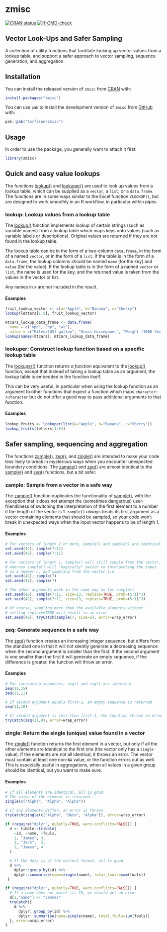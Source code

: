 zmisc
================

<!-- README.md is generated from README.Rmd -->
<!-- badges: start -->

[![CRAN
status](https://www.r-pkg.org/badges/version/zmisc)](https://CRAN.R-project.org/package=zmisc)
[![R-CMD-check](https://github.com/torfason/zmisc/workflows/R-CMD-check/badge.svg)](https://github.com/torfason/zmisc/actions)
<!-- badges: end -->

## Vector Look-Ups and Safer Sampling

A collection of utility functions that facilitate looking up vector
values from a lookup table, and support a safer approach to vector
sampling, sequence generation, and aggregation.

## Installation

You can install the released version of `zmisc` from
[CRAN](https://cran.r-project.org/package=zmisc) with:

``` r
install.packages("zmisc")
```

You can use `pak` to install the development version of `zmisc` from
[GitHub](https://github.com/torfason/zmisc) with:

``` r
pak::pak("torfason/zmisc")
```

## Usage

In order to use the package, you generally want to attach it first:

``` r
library(zmisc)
```

## Quick and easy value lookups

The functions
[lookup()](https://torfason.github.io/zmisc/reference/lookup.html) and
[lookuper()](https://torfason.github.io/zmisc/reference/lookuper.html)
are used to look up values from a lookup table, which can be supplied as
a `vector`, a `list`, or a `data.frame`. The functions are in some ways
similar to the Excel function `VLOOKUP()`, but are designed to work
smoothly in an R workflow, in particular within pipes.

### lookup: Lookup values from a lookup table

The [lookup()](https://torfason.github.io/zmisc/reference/lookup.html)
function implements lookup of certain strings (such as variable names)
from a lookup table which maps keys onto values (such as variable labels
or descriptions). Original values are returned if they are not found in
the lookup table.

The lookup table can be in the form of a two-column `data.frame`, in the
form of a named `vector`, or in the form of a `list`. If the table is in
the form of a `data.frame`, the lookup columns should be named `name`
(for the key) and `value` (for the value). If the lookup table is in the
form of a named `vector` or `list`, the name is used for the key, and
the returned value is taken from the values in the vector or list.

Any names in x are not included in the result.

#### Examples

``` r
fruit_lookup_vector <- c(a="Apple", b="Banana", c="Cherry")
lookup(letters[1:5], fruit_lookup_vector)

mtcars_lookup_data_frame <- data.frame(
  name = c("mpg", "hp", "wt"),
  value = c("Miles/(US) gallon", "Gross horsepower", "Weight (1000 lbs)"))
lookup(names(mtcars), mtcars_lookup_data_frame)
```

### lookuper: Construct lookup function based on a specific lookup table

The
[lookuper()](https://torfason.github.io/zmisc/reference/lookuper.html)
function returns *a function* equivalent to the
[lookup()](https://torfason.github.io/zmisc/reference/lookup.html)
function, except that instead of taking a lookup table as an argument,
the lookup table is embedded in the function itself.

This can be very useful, in particular when using the lookup function as
an argument to other functions that expect a function which maps
`character`-\>`character` but do not offer a good way to pass additional
arguments to that function.

#### Examples

``` r
lookup_fruits <- lookuper(list(a="Apple", b="Banana", c="Cherry"))
lookup_fruits(letters[1:5])
```

## Safer sampling, sequencing and aggregation

The functions
[zample()](https://torfason.github.io/zmisc/reference/zample.html),
[zeq()](https://torfason.github.io/zmisc/reference/zeq.html), and
[zingle()](https://torfason.github.io/zmisc/reference/zingle.html) are
intended to make your code less likely to break in mysterious ways when
you encounter unexpected boundary conditions. The
[zample()](https://torfason.github.io/zmisc/reference/zample.html) and
[zeq()](https://torfason.github.io/zmisc/reference/zeq.html) are almost
identical to the
[sample()](https://www.rdocumentation.org/packages/base/versions/3.6.2/topics/sample)
and
[seq()](https://www.rdocumentation.org/packages/base/versions/3.6.2/topics/seq)
functions, but a bit safer.

### zample: Sample from a vector in a safe way

The [zample()](https://torfason.github.io/zmisc/reference/zample.html)
function duplicates the functionality of
[sample()](https://www.rdocumentation.org/packages/base/versions/3.6.2/topics/sample),
with the exception that it does not attempt the (sometimes dangerous)
user-friendliness of switching the interpretation of the first element
to a number if the length of the vector is 1. `zample()` *always* treats
its first argument as a vector containing elements that should be
sampled, so your code won’t break in unexpected ways when the input
vector happens to be of length 1.

#### Examples

``` r
# For vectors of length 2 or more, zample() and sample() are identical
set.seed(42); zample(7:11)
set.seed(42); sample(7:11)

# For vectors of length 1, zample() will still sample from the vector,
# whereas sample() will "magically" switch to interpreting the input
# as a number n, and sampling from the vector 1:n.
set.seed(42); zample(7)
set.seed(42); sample(7)

# The other arguments work in the same way as for sample()
set.seed(42); zample(7:11, size=13, replace=TRUE, prob=(5:1)^3)
set.seed(42); sample(7:11, size=13, replace=TRUE, prob=(5:1)^3)

# Of course, sampling more than the available elements without
# setting replace=TRUE will result in an error
set.seed(42); tryCatch(zample(7, size=2), error=wrap_error)
```

### zeq: Generate sequence in a safe way

The [zeq()](https://torfason.github.io/zmisc/reference/zeq.html)
function creates an increasing integer sequence, but differs from the
standard one in that it will not silently generate a decreasing sequence
when the second argument is smaller than the first. If the second
argument is one smaller than the first it will generate an empty
sequence, if the difference is greater, the function will throw an
error.

#### Examples

``` r
# For increasing sequences, zeq() and seq() are identical
zeq(11,15)
zeq(11,11)

# If second argument equals first-1, an empty sequence is returned
zeq(11,10)

# If second argument is less than first-1, the function throws an error
tryCatch(zeq(11,9), error=wrap_error)
```

### zingle: Return the single (unique) value found in a vector

The [zingle()](https://torfason.github.io/zmisc/reference/zingle.html)
function returns the first element in a vector, but only if all the
other elements are identical to the first one (the vector only has a
`zingle` value). If the elements are not all identical, it throws an
error. The vector must contain at least one non-`NA` value, or the
function errors out as well. This is especially useful in aggregations,
when all values in a given group should be identical, but you want to
make sure.

#### Examples

``` r
# If all elements are identical, all is good.
# The value of the element is returned.
zingle(c("Alpha", "Alpha", "Alpha"))

# If any elements differ, an error is thrown
tryCatch(zingle(c("Alpha", "Beta", "Alpha")), error=wrap_error)

if (require("dplyr", quietly=TRUE, warn.conflicts=FALSE)) {
  d <- tibble::tribble(
    ~id, ~name, ~fouls,
    1, "James", 3,
    2, "Jack",  2,
    1, "James", 4
  )

  # If the data is of the correct format, all is good
  d %>%
    dplyr::group_by(id) %>%
    dplyr::summarise(name=zingle(name), total_fouls=sum(fouls))
 }

if (require("dplyr", quietly=TRUE, warn.conflicts=FALSE)) {
  # If a name does not match its ID, we should get an error
  d[1,"name"] <- "Jammes"
  tryCatch({
    d %>%
      dplyr::group_by(id) %>%
      dplyr::summarise(name=zingle(name), total_fouls=sum(fouls))
  }, error=wrap_error)
}
```
